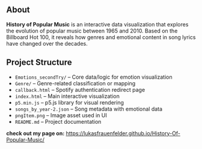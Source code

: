 
## About
**History of Popular Music** is an interactive data visualization that explores the evolution of popular music between 1965 and 2010. Based on the Billboard Hot 100, it reveals how genres and emotional content in song lyrics have changed over the decades.

## Project Structure
- `Emotions_secondTry/` – Core data/logic for emotion visualization  
- `Genre/` – Genre-related classification or mapping  
- `callback.html` – Spotify authentication redirect page  
- `index.html` – Main interactive visualization  
- `p5.min.js` – p5.js library for visual rendering  
- `songs_by_year-2.json` – Song metadata with emotional data  
- `pngItem.png` – Image asset used in UI  
- `README.md` – Project documentation


**check out my page on:**
https://lukasfrauenfelder.github.io/History-Of-Popular-Music/
